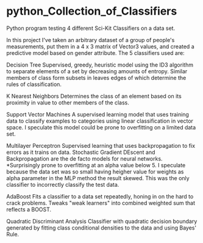 # python_Collection_of_Classifiers
Python program testing 4 different Sci-Kit Classifiers on a data set.

In this project I've taken an arbitrary dataset of a group of people's measurements, put them in a 4 x 3 matrix of Vector3 values, and created a predictive model based on gender attribute.  The 5 classifiers used are:

Decision Tree
Supervised, greedy, heuristic model using the ID3 algorithm to separate elements of a set by decreasing amounts of entropy.  Similar members of class form subsets in leaves edges of which determine the rules of classification.  

K Nearest Neighbors
Determines the class of an element based on its proximity in value to other members of the class.

Support Vector Machines
A supervised learning model that uses training data to classify examples to categories using linear classification in vector space.  I speculate this model could be prone to overfitting on a limited data set.  

Multilayer Perceptron
Supervised learning that uses backpropagation to fix errors as it trains on data.  Stochastic Gradient DEscent and Backpropagation are the de facto models for neural networks.  
*Surprisingly prone to overfitting at an alpha value below 5.  I speculate because the data set was so small having heigher value for weights as alpha parameter in the MLP method the result skewed.  This was the only classifier to incorrectly classify the test data.  

AdaBoost
Fits a classifier to a data set repeatedly, honing in on the hard to crack problems.  Tweaks "weak learners" into combined weighted sum that reflects a BOOST.  

Quadratic Discriminant Analysis
Classifier with quadratic decision boundary generated by fitting class conditional densities to the data and using Bayes' Rule.  

